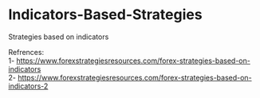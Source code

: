 # Indicators-Based-Strategies
Strategies based on indicators

Refrences:\
1- https://www.forexstrategiesresources.com/forex-strategies-based-on-indicators \
2- https://www.forexstrategiesresources.com/forex-strategies-based-on-indicators-2
